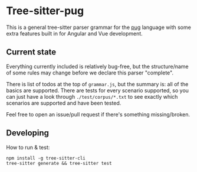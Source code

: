 # Tree-sitter-pug

This is a general tree-sitter parser grammar for the [pug](https://github.com/pugjs/pug) language with some extra features built in for Angular and Vue development.

## Current state

Everything currently included is relatively bug-free, but the structure/name of some rules may change before we declare this parser "complete".

There is list of todos at the top of `grammar.js`, but the summary is: all of the basics are supported.
There are tests for every scenario supported, so you can just have a look through `./test/corpus/*.txt` to see exactly which scenarios are supported and have been tested.

Feel free to open an issue/pull request if there's something missing/broken.

## Developing

How to run & test:

```
npm install -g tree-sitter-cli
tree-sitter generate && tree-sitter test
```
